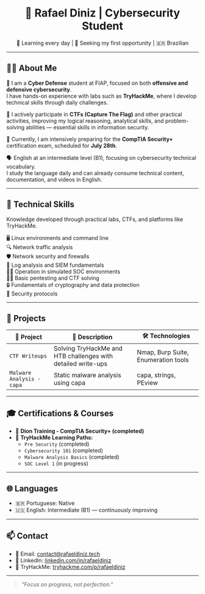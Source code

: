 <h1 align="center">🔐 Rafael Diniz | Cybersecurity Student</h1>

<p align="center">
  🧠 Learning every day | 🚀 Seeking my first opportunity | 🇧🇷 Brazilian
</p>

---

## 👨‍💻 About Me

📘 I am a **Cyber Defense** student at FIAP, focused on both **offensive and defensive cybersecurity**.  
I have hands-on experience with labs such as **TryHackMe**, where I develop technical skills through daily challenges.

🧠 I actively participate in **CTFs (Capture The Flag)** and other practical activities, improving my logical reasoning, analytical skills, and problem-solving abilities — essential skills in information security.

🎯 Currently, I am intensively preparing for the **CompTIA Security+** certification exam, scheduled for **July 28th**.  

🗣️ English at an intermediate level (B1), focusing on cybersecurity technical vocabulary.  
I study the language daily and can already consume technical content, documentation, and videos in English.

---

## 🧠 Technical Skills

Knowledge developed through practical labs, CTFs, and platforms like TryHackMe.

🖥️ Linux environments and command line  
🔍 Network traffic analysis  
🛡️ Network security and firewalls  
🧠 Log analysis and SIEM fundamentals  
👨‍💻 Operation in simulated SOC environments  
🕵️‍♂️ Basic pentesting and CTF solving  
🔒 Fundamentals of cryptography and data protection  
📘 Security protocols  

---

## 🚀 Projects

| 🔎 Project                     | 💬 Description                                              | 🛠️ Technologies                 |
|-------------------------------|-------------------------------------------------------------|-------------------------------|
| `CTF Writeups`                 | Solving TryHackMe and HTB challenges with detailed write-ups | Nmap, Burp Suite, Enumeration tools |
| `Malware Analysis - capa`      | Static malware analysis using capa                           | capa, strings, PEview          |

---

## 🎓 Certifications & Courses

- 🎯 **Dion Training - CompTIA Security+ (completed)**  
- 🧠 **TryHackMe Learning Paths:**  
  - `Pre Security` (completed)  
  - `Cybersecurity 101` (completed)    
  - `Malware Analysis Basics` (completed)  
  - `SOC Level 1` (in progress)  

---

## 🌐 Languages

- 🇧🇷 Portuguese: Native  
- 🇺🇸 English: Intermediate (B1) — continuously improving  

---

## 📫 Contact

- 📧 Email: [contact@rafaeldiniz.tech](mailto:contact@rafaeldiniz.tech)  
- 💼 LinkedIn: [linkedin.com/in/rafaeldiniz](https://linkedin.com/in/rafaeldiniz)  
- 🧠 TryHackMe: [tryhackme.com/p/rafaeldiniz](https://tryhackme.com/p/rafaeldiniz)

---

> _"Focus on progress, not perfection."_
